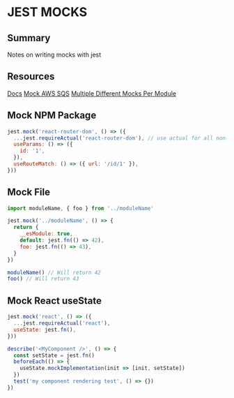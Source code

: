 # JEST MOCKS

## Summary

Notes on writing mocks with jest

## Resources

[Docs](https://jestjs.io/docs/en/mock-functions)
[Mock AWS SQS](https://itnext.io/mock-promisified-aws-service-operation-calls-with-jest-6f11a22a371)
[Multiple Different Mocks Per Module](https://medium.com/trabe/mocking-different-values-for-the-same-module-using-jest-a7b8d358d78b)

## Mock NPM Package

```javascript
jest.mock('react-router-dom', () => ({
  ...jest.requireActual('react-router-dom'), // use actual for all non-hook parts
  useParams: () => ({
    id: '1',
  }),
  useRouteMatch: () => ({ url: '/id/1' }),
}))
```

## Mock File

```javascript
import moduleName, { foo } from '../moduleName'

jest.mock('../moduleName', () => {
  return {
    __esModule: true,
    default: jest.fn(() => 42),
    foo: jest.fn(() => 43),
  }
})

moduleName() // Will return 42
foo() // Will return 43
```

## Mock React useState

```javascript
jest.mock('react', () => ({
  ...jest.requireActual('react'),
  useState: jest.fn(),
}))

describe('<MyComponent />', () => {
  const setState = jest.fn()
  beforeEach(() => {
    useState.mockImplementation(init => [init, setState])
  })
  test('my component rendering test', () => {})
})
```
